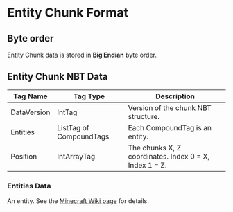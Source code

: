 # Entity Chunk Format

## Byte order

Entity Chunk data is stored in **Big Endian** byte order.

## Entity Chunk NBT Data

| Tag Name | Tag Type | Description |
|----------|----------|-------------|
| DataVersion | IntTag | Version of the chunk NBT structure. |
| Entities | ListTag of CompoundTags | Each CompoundTag is an entity. |
| Position | IntArrayTag | The chunks X, Z coordinates. Index 0 = X, Index 1 = Z. |

### Entities Data

An entity. See the [Minecraft Wiki page](https://minecraft.wiki/w/Entity_format#Entity_format) for details.
